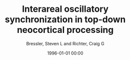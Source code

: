 ---
layout: post
title: Interareal oscillatory synchronization in top-down neocortical processing

date: 1996-01-01 00:00
author: Bressler, Steven L and Richter, Craig G
journal: Current Opinion in Neurobiology

link: https://doi.org/10.1016/j.conb.2014.08.010

year: 2015
---